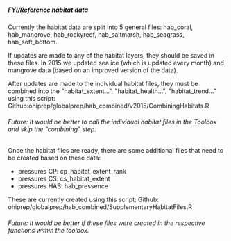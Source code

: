 ##### FYI/Reference habitat data

Currently the habitat data are split into 5 general files:
hab_coral, hab_mangrove, hab_rockyreef, hab_saltmarsh, hab_seagrass, hab_soft_bottom.

If updates are made to any of the habitat layers, they should be saved in these files.  In 2015 we updated sea ice (which is updated every month) and mangrove data (based on an improved version of the data).

After updates are made to the individual habitat files, they must be combined into the "habitat_extent...", "habitat_health...", "habitat_trend..." using this script: Github:ohiprep/globalprep/hab_combined/v2015/CombiningHabitats.R

###### Future: It would be better to call the individual habitat files in the Toolbox and skip the "combining" step.

Once the habitat files are ready, there are some additional files that need to be created based on these data:

- pressures CP: cp_habitat_extent_rank
- pressures CS: cs_habitat_extent
- pressures HAB: hab_pressence

These are currently created using this script: Github: ohiprep/globalprep/hab_combined/SupplementaryHabitatFiles.R

###### Future: It would be better if these files were created in the respective functions within the toolbox.
